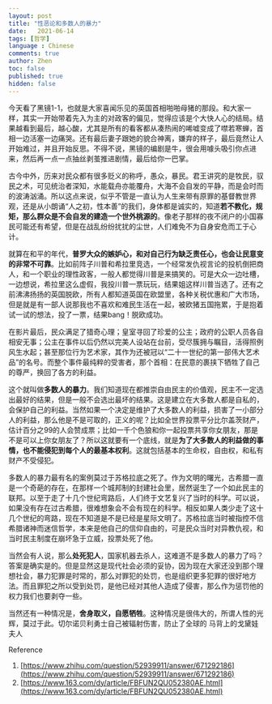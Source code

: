 ```yaml
---
layout: post
title: "性恶论和多数人的暴力"
date:   2021-06-14
tags: [哲学]
language : Chinese
comments: true
author: Zhen
toc: false
published: true
hidden: false
---
```

今天看了黑镜1-1，也就是大家喜闻乐见的英国首相啪啪母猪的那段。和大家一样，其实一开始带着先入为主的对政客的偏见，觉得应该是个大快人心的结局。结果越看到最后，越心酸，尤其是所有的看客都从凑热闹的唏嘘变成了噤若寒蝉，首相一边活塞一边痛哭。还有最后妻子跟她的貌合神离，嫌弃的样子，最后竟然让人开始难过，并且开始反思。不得不说，黑镜的编剧是牛，很会用噱头吸引你点进来，然后再一点一点抽丝剥茧推进剧情，最后给你一巴掌。

古今中外，历来对民众都有很多贬义的称呼，愚众，暴民。君王讲究的是牧民，驭民之术，可见统治者深知，水能载舟亦能覆舟，大海不会自发的平静，而是会时而的波涛汹涌。所以这点来说，似乎不管是一直认为人生来带有原罪的基督教世界观，还是从小朗诵“人之初，性本善”的我们，身体都是诚实的，知道**若不教化，规矩，那么群众是不会自发的建造一个世外桃源的**。像老子那样的夜不闭户的小国寡民可能还有希望，但是在战乱纷纷扰扰的尘世，人们难免不为自身安危而工于心计。

就算在和平的年代，**普罗大众的嫉妒心，和对自己行为缺乏责任心，也会让民意变的非常不可靠**。比如前阵子川普和希拉里竞选，一个经常发仇视言论的投机倒把商人，和一个职业的理性政客，一般人都觉得川普是来搞笑的。可是大众一边吐槽，一边想说，希拉里这么虚假，我投川普一票玩玩，结果姐这样川普当选了。还有之前沸沸扬扬的英国脱欧，所有人都知道英国在欧盟里，各种关税优惠和广大市场，但是就是有一部人说那我也不喜欢和难民生活在一起，被欧猪五国拖累，于是抱着试一试的想法，投了一票，结果bang！脱欧成功。

在影片最后，民众满足了猎奇心理；皇室寻回了珍爱的公主；政府的公职人员各自相安无事；公主在事件以后仍然以完美人设站在台前，受尽簇拥与瞩目，活得照例风生水起；甚至那位行为艺术家，其作为还被冠以“二十一世纪的第一部伟大艺术品”的名号。而整个事件最纯粹的受害者，那个首相：在民意的裹挟下牺牲了自己的尊严，换回了各方的利益。 

这个就叫做**多数人的暴力**。我们知道现在都推崇自由民主的价值观，民主不一定选出最好的结果，但是一般不会选出最坏的结果。这是建立在大多数人都是自私的，会保护自己的利益。当然如果一个决定是维护了大多数人的利益，损害了一小部分人的利益，那么他是不是可取的，正义的呢？比如全世界投票平分比尔盖茨财产，估计百分之99的人会赞成票；比如一千个色狼和你一起投票共享你女朋友，那是不是可以上你女朋友了？所以这就要有一个底线，就是**为了大多数人的利益做的事情，也不能侵犯到每个人的最基本权利**。这就包括基本的生命权，自由权，和私有财产不受侵犯。

多数人的暴力最有名的案例莫过于苏格拉底之死了。作为文明的曙光，古希腊一直是一个奇葩的存在，在那样一个城邦制的封建社会里，居然诞生了一个如此民主的联邦。以至于走了十几个世纪弯路后，人们终于文艺复兴了当时的科学。可以说，如果没有存在过古希腊，很难想象会不会有现在的科学。相反如果人类少走了这十几个世纪的弯路，现在不知道是不是已经是星际文明了。苏格拉底当时被指控不信希腊诸神而迷信哲学，本来是他自己的信仰自由的，可是民众当时对异教仇视，和当时民主制度在崩坏急于立威，投票处死了他。

当然会有人说，那么**处死犯人**，国家机器去杀人，这难道不是多数人的暴力了吗？答案是确实是的。但是显然这是现代社会必须的妥协，因为现在大家还没到那个理想社会，暴力犯罪是时常的，那么对罪犯的处罚，也是组织更多犯罪的很好地方法。而且罪犯之所以受到处罚，是他已经对其他人造成了侵害，那么作为惩罚他的权力我们也要剥夺一些。  

当然还有一种情况是，**舍身取义，自愿牺牲**。这种情况是很伟大的，所谓人性的光辉，莫过于此。切尔诺贝利勇士自己被辐射伤害，防止了全球的
马背上的戈黛娃夫人



Reference
 1. [https://www.zhihu.com/question/52939911/answer/671292186](https://www.zhihu.com/question/52939911/answer/671292186)
 2. [https://www.163.com/dy/article/FBFUN2QU052380AE.html](https://www.163.com/dy/article/FBFUN2QU052380AE.html)

<!--stackedit_data:
eyJoaXN0b3J5IjpbLTUwNTI1MTAzNiwxNzQ0MjU2ODksMTczMz
gxMzksLTgwNjc0NzQ0MV19
-->